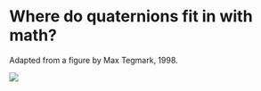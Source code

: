 # Where do quaternions fit in with math?

Adapted from a figure by Max Tegmark, 1998.

![](Stuff/pdfs/math_structure.png)

